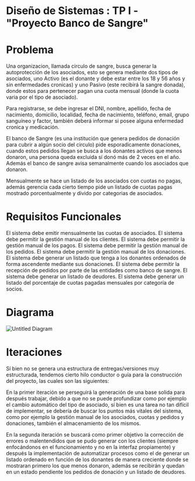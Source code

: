 # Diseño de Sistemas : TP I - "Proyecto Banco de Sangre"
# Problema
Una organizacion, llamada circulo de sangre, busca generar la autoprotección de los asociados, esto se genera mediante dos tipos de asociados, uno Activo (es el donante y debe estar entre los 18 y 56 años y sin enfermedades cronicas) y uno Pasivo (este recibirá la sangre donada), donde estos para pertenecer pagan una cuota mensual (donde la cuota varia por el tipo de asociado).

Para registrarse, se debe ingresar el DNI, nombre, apellido, fecha de nacimiento, domicilio, localidad, fecha de nacimiento, teléfono, email, grupo sanguíneo y factor, también deberá informar si posee alguna enfermedad cronica y medicación.

El banco de Sangre (es una institución que genera pedidos de donación para cubrir a algún socio del circulo) pide esporadicamente donaciones, cuando estos pedidos llegan se busca a los donantes activos que menos donaron, una persona queda excluida sí donó más de 2 veces en el año. Además el banco de sangre avisa semanalmente cuando los asociados que donaron.

Mensualmente se hace un listado de los asociados con cuotas no pagas, además gerencia cada cierto tiempo pide un listado de cuotas pagas mostrado porcentualmente y divido por categorias de asociados.

# Requisitos Funcionales
El sistema debe emitir mensualmente las cuotas de asociados.
El sistema debe permitir la gestión manual de los clientes.
El sistema debe permitir la gestión manual de los pagos.
El sistema debe permitir la gestión manual de los pedidos.
El sistema debe permitir la gestión manual de los donaciones.
El sistema debe generar un listado que tenga a los donantes ordenados de forma ascendente mediante sus donaciones.
El sistema debe permitir la recepción de pedidos por parte de las entidades como banco de sangre.
El sistema debe generar un listado de deudores.
El sistema debe generar un listado del porcentaje de cuotas pagadas mensuales por categoría de socios.

# Diagrama
![Untitled Diagram](https://user-images.githubusercontent.com/100718427/172217328-32a5466c-4afd-46a4-acab-652135a4cf34.jpg)

# Iteraciones
Sí bien no se genera una estructura de entregas/versiones muy estructurada, tendemos cierto hilo conductor o guía para la construcción del proyecto, las cuales son las siguientes:

En la primer iteración se perseguirá la generación de una base solida para después trabajar, debido a que no se puede profundizar como por ejemplo el cambio automático del tipo de asociado, sí bien es una tarea no tan difícil de implementar, se debería de buscar los puntos más vitales del sistema, como por ejemplo la gestión manual de los asociados, cuotas y pedidos y donaciones, también el almacenamiento de los mismos.

En la segunda iteración se buscará como primer objetivo la corrección de errores o malentendidos que se pudo generar con los clientes (siempre enfocándonos en el funcionamiento y no en la interfaz propiamente) y después la implementación de automatizar procesos como el de generar un listado ordenado en función de los donantes de manera creciente donde se mostraran primero los que menos donaron, además se recibirán y quedan en un estado pendiente los pedidos de donación y un listado de deudores.

